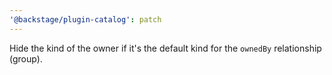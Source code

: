 ```yaml
---
'@backstage/plugin-catalog': patch
---
```


Hide the kind of the owner if it's the default kind for the `ownedBy`
relationship (group).
